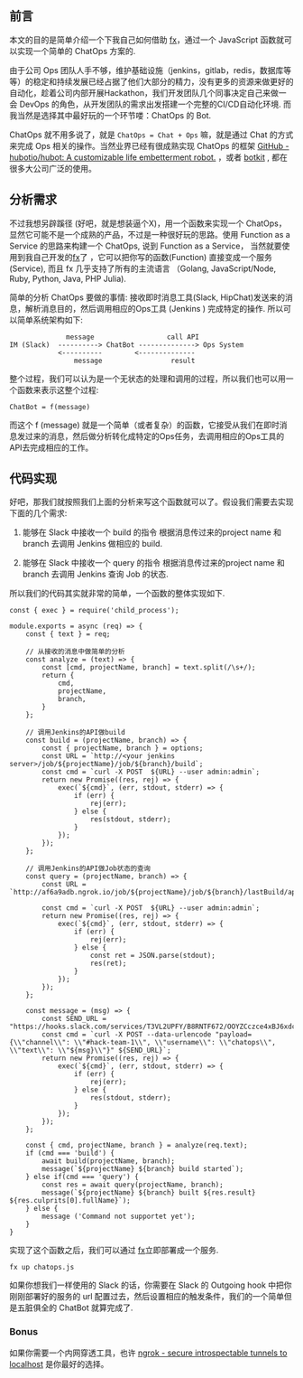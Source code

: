 ## 前言

本文的目的是简单介绍一个下我自己如何借助 [fx](https://github.com/metrue/fx)，通过一个 JavaScript 函数就可以实现一个简单的 ChatOps 方案的.

由于公司 Ops 团队人手不够，维护基础设施（jenkins，gitlab，redis，数据库等等）的稳定和持续发展已经占据了他们大部分的精力，没有更多的资源来做更好的自动化，趁着公司内部开展Hackathon，我们开发团队几个同事决定自己来做一会 DevOps 的角色，从开发团队的需求出发搭建一个完整的CI/CD自动化环境.  而我当然是选择其中最好玩的一个环节喽：ChatOps 的 Bot.

ChatOps 就不用多说了，就是 `ChatOps = Chat + Ops` 嘛，就是通过 Chat 的方式来完成 Ops 相关的操作。当然业界已经有很成熟实现 ChatOps 的框架 [GitHub - hubotio/hubot: A customizable life embetterment robot.](https://github.com/hubotio/hubot) ，或者 [botkit](https://github.com/howdyai/botkit) , 都在很多大公司广泛的使用。

## 分析需求

不过我想另辟蹊径 (好吧，就是想装逼个X)，用一个函数来实现一个 ChatOps，显然它可能不是一个成熟的产品，不过是一种很好玩的思路。使用 Function as a Service 的思路来构建一个 ChatOps, 说到 Function as a Service， 当然就要使用到我自己开发的[fx](https://github.com/metrue/fx)了 ，它可以把你写的函数(Function) 直接变成一个服务(Service), 而且 fx 几乎支持了所有的主流语言 （Golang, JavaScript/Node, Ruby, Python, Java, PHP Julia).

简单的分析 ChatOps 要做的事情: 接收即时消息工具(Slack, HipChat)发送来的消息，解析消息目的，然后调用相应的Ops工具 (Jenkins ) 完成特定的操作. 所以可以简单系统架构如下:

```
			  message				   call API
IM (Slack)  ----------> ChatBot --------------> Ops System
            <----------		   <--------------
				message					result
```

整个过程，我们可以认为是一个无状态的处理和调用的过程，所以我们也可以用一个函数来表示这整个过程:
```
ChatBot = f(message)
```
而这个 f (message) 就是一个简单（或者复杂）的函数，它接受从我们在即时消息发过来的消息，然后做分析转化成特定的Ops任务，去调用相应的Ops工具的 API去完成相应的工作。

## 代码实现

好吧，那我们就按照我们上面的分析来写这个函数就可以了。假设我们需要去实现下面的几个需求:

1. 能够在 Slack 中接收一个 build 的指令
根据消息传过来的project name 和 branch 去调用 Jenkins 做相应的 build.

2. 能够在 Slack 中接收一个 query 的指令
根据消息传过来的project name 和 branch 去调用 Jenkins 查询 Job 的状态.

所以我们的代码其实就非常的简单，一个函数的整体实现如下.

```
const { exec } = require('child_process');

module.exports = async (req) => {
    const { text } = req;

    // 从接收的消息中做简单的分析
    const analyze = (text) => {
        const [cmd, projectName, branch] = text.split(/\s+/);
        return {
            cmd,
            projectName,
            branch,
        }
    };

    // 调用Jenkins的API做build
    const build = (projectName, branch) => {
        const { projectName, branch } = options;
        const URL = `http://<your jenkins server>/job/${projectName}/job/${branch}/build`;
        const cmd = `curl -X POST  ${URL} --user admin:admin`;
        return new Promise((res, rej) => {
            exec(`${cmd}`, (err, stdout, stderr) => {
                if (err) {
                    rej(err);
                } else {
                    res(stdout, stderr);
                }
            });
        });
    };

    // 调用Jenkins的API做Job状态的查询
    const query = (projectName, branch) => {
        const URL = `http://af6a9adb.ngrok.io/job/${projectName}/job/${branch}/lastBuild/api/json`;

        const cmd = `curl -X POST  ${URL} --user admin:admin`;
        return new Promise((res, rej) => {
            exec(`${cmd}`, (err, stdout, stderr) => {
                if (err) {
                    rej(err);
                } else {
                    const ret = JSON.parse(stdout);
                    res(ret);
                }
            });
        });
    };

    const message = (msg) => {
        const SEND_URL = "https://hooks.slack.com/services/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";
        const cmd = `curl -X POST --data-urlencode "payload={\\"channel\\": \\"#hack-team-1\\", \\"username\\": \\"chatops\\", \\"text\\": \\"${msg}\\"}" ${SEND_URL}`;
        return new Promise((res, rej) => {
            exec(`${cmd}`, (err, stdout, stderr) => {
                if (err) {
                    rej(err);
                } else {
                    res(stdout, stderr);
                }
            });
        });
    };

    const { cmd, projectName, branch } = analyze(req.text);
    if (cmd === 'build') {
        await build(projectName, branch);
        message(`${projectName} ${branch} build started`);
    } else if(cmd === 'query') {
        const res = await query(projectName, branch);
        message(`${projectName} ${branch} built ${res.result} ${res.culprits[0].fullName}`);
    } else {
        message ('Command not supportet yet');
    }
}
```

实现了这个函数之后，我们可以通过 [fx](https://github.com/metrue/fx)立即部署成一个服务.

```
fx up chatops.js
```
如果你想我们一样使用的 Slack 的话，你需要在 Slack 的 Outgoing hook 中把你刚刚部署好的服务的 url 配置过去，然后设置相应的触发条件，我们的一个简单但是五脏俱全的 ChatBot 就算完成了.

### Bonus
如果你需要一个内网穿透工具，也许 [ngrok - secure introspectable tunnels to localhost](https://ngrok.com/) 是你最好的选择。
